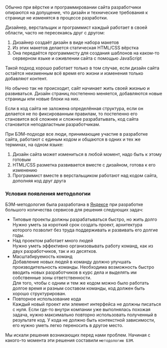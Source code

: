 <!--
{
    "title": "Методология",
    "createDate": "26-09-2012",
    "editDate": "17-10-2012",
    "summary": "Предисловие к БЭМ методологии.",
    "thumbnail": "",
    "authors": ["harisov-vitaly"],
    "tags": ["BEM"],
    "translators": [],
    "type": "method"
} 
#META_LABEL-->

Обычно при вёрстке и программировании сайта разработчики опираются на допущение,
что дизайн и технические требования к странице не изменятся в процессе разработки.

Дизайнер, верстальщик и программист каждый работает в своей области, часто не пересекаясь друг с другом:
  1. Дизайнер создаёт дизайн в виде набора макетов
  1. Из этих макетов делается статическая HTML/CSS вёрстка
  1. Она передаётся программисту для создания шаблонов на каком-то серверном языке и оживлении сайта с помощью JavaScript

Такой подход хорошо работает только в том случае, если дизайн сайта остаётся
неизменным всё время его жизни и изменения только добавляют контент.

Но обычно так не происходит, сайт начинает жить своей жизнью и развиваться.
Дизайн страниц постепенно меняется, добавляются новые страницы или новые блоки на них.

Если в код сайта не заложена определённая структура, если он делается не по фиксированным правилам,
то постепенно его становится всё сложнее и сложнее разрабатывать, код сайта становится неподвластным разработчикам.

При БЭМ-подходе все люди, принимающие участие в разработке сайта, работают с единым кодом
и общаются в одних и тех же терминах, на одном языке:
  1. Дизайн сайта может измениться в любой момент, надо быть к этому готовым
  2. HTML/CSS разметка развивается вместе с дизайном, готова к его изменению
  3. Программист вместе в верстальщиком работают над кодом сайта, дополняя код друг друга

### Условия появления методологии
БЭМ-методология была разработана в [Яндексе](http://company.yandex.ru)
при разработке большого количества сервисов для решения следующих задач:

 * Типовые проекты должны разрабатываться быстро, но жить долго  
   Нужно уметь за короткий срок создать проект, архитектура которого позволит без
   труда поддерживать и развивать его долгие годы.
 * Над проектом работает много людей  
   Нужно уметь эффективно организовывать работу команд, как из двух разработчиков,
   так и из десятков.
 * Масштабируемость команд  
   Добавление новых людей в команду должно улучшать производительность команды.
   Необходима возможность быстро вводить новых разработчиков в курс дела и выделять им
   собственные зоны ответственности.  
   Для того, чтобы с одним и тем же кодом можно было работать долгое время и разным
   составом команды, код должен быть хорошо структурирован.
 * Повторное использование кода  
   Каждый новый проект или элемент интерфейса не должны писаться с нуля. Если где-то внутри
   компании уже выполнялась похожая задача, нужно максимально повторно использовать
   полученный в результате код. У кода не должно быть контекстной зависимости, его нужно
   уметь легко переносить в другое место.

Мы искали решения возникающих перед нами проблем. Начиная с какого-то момента эти решения составили `методологию БЭМ`.
